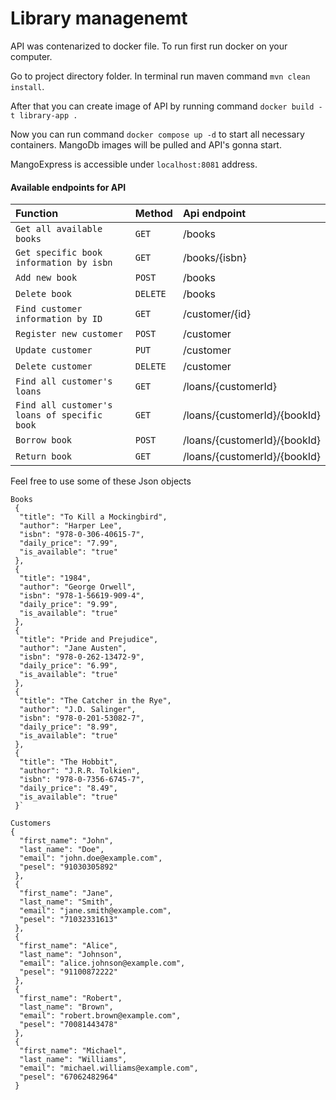
# Library managenemt

API was contenarized to docker file. To run first run docker on your computer.

Go to project directory folder.
In terminal run maven command `mvn clean install`.

After that you can create image of API by running command  `docker build -t library-app .`

Now you can run command `docker compose up -d` to start all necessary containers. MangoDb images will be pulled and API's gonna start.

MangoExpress is accessible under `localhost:8081` address.








#### Available endpoints for API



| Function | Method     | Api endpoint               |
| :-------- | :------- | :------------------------- |
| `Get all available books` | `GET` | /books |
| `Get specific book information by isbn` | `GET` | /books/{isbn} |
| `Add new book` | `POST` | /books |
| `Delete book` | `DELETE` | /books|
| `Find customer information by ID` | `GET` | /customer/{id} |
| `Register new customer` | `POST` | /customer|
| `Update customer` | `PUT` | /customer |
| `Delete customer` | `DELETE` | /customer |
| `Find all customer's loans` | `GET` | /loans/{customerId} |
| `Find all customer's loans of specific book` | `GET` | /loans/{customerId}/{bookId} |
| `Borrow book` | `POST` | /loans/{customerId}/{bookId} |
| `Return book` | `GET` | /loans/{customerId}/{bookId} |


Feel free to use some of these Json objects

```
Books
 {
  "title": "To Kill a Mockingbird",
  "author": "Harper Lee",
  "isbn": "978-0-306-40615-7",
  "daily_price": "7.99",
  "is_available": "true"
 },
 {
  "title": "1984",
  "author": "George Orwell",
  "isbn": "978-1-56619-909-4",
  "daily_price": "9.99",
  "is_available": "true"
 },
 {
  "title": "Pride and Prejudice",
  "author": "Jane Austen",
  "isbn": "978-0-262-13472-9",
  "daily_price": "6.99",
  "is_available": "true"
 },
 {
  "title": "The Catcher in the Rye",
  "author": "J.D. Salinger",
  "isbn": "978-0-201-53082-7",
  "daily_price": "8.99",
  "is_available": "true"
 },
 {
  "title": "The Hobbit",
  "author": "J.R.R. Tolkien",
  "isbn": "978-0-7356-6745-7",
  "daily_price": "8.49",
  "is_available": "true"
 }`
```
```
Customers
{
  "first_name": "John",
  "last_name": "Doe",
  "email": "john.doe@example.com",
  "pesel": "91030305892"
 },
 {
  "first_name": "Jane",
  "last_name": "Smith",
  "email": "jane.smith@example.com",
  "pesel": "71032331613"
 },
 {
  "first_name": "Alice",
  "last_name": "Johnson",
  "email": "alice.johnson@example.com",
  "pesel": "91100872222"
 },
 {
  "first_name": "Robert",
  "last_name": "Brown",
  "email": "robert.brown@example.com",
  "pesel": "70081443478"
 },
 {
  "first_name": "Michael",
  "last_name": "Williams",
  "email": "michael.williams@example.com",
  "pesel": "67062482964"
 }
```
